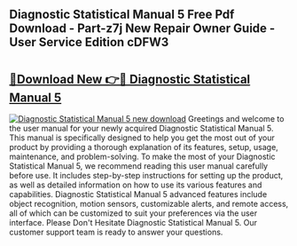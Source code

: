 ## Diagnostic Statistical Manual 5 Free Pdf Download - Part-z7j New Repair Owner Guide - User Service Edition cDFW3

# <h2><a href="http://bc3517.oget.top/?id=Diagnostic+Statistical+Manual+5">🔗Download New 👉🔴 Diagnostic Statistical Manual 5</a></h2>

[![Diagnostic Statistical Manual 5 new download](https://i.imgur.com/5g1atiW.png)](http://bc3517.oget.top/?id=Diagnostic+Statistical+Manual+5)
Greetings and welcome to the user manual for your newly acquired Diagnostic Statistical Manual 5. This manual is specifically designed to help you get the most out of your product by providing a thorough explanation of its features, setup, usage, maintenance, and problem-solving. To make the most of your Diagnostic Statistical Manual 5, we recommend reading this user manual carefully before use. It includes step-by-step instructions for setting up the product, as well as detailed information on how to use its various features and capabilities. Diagnostic Statistical Manual 5 advanced features include object recognition, motion sensors, customizable alerts, and remote access, all of which can be customized to suit your preferences via the user interface. Please Don't Hesitate Diagnostic Statistical Manual 5. Our customer support team is ready to answer your questions.
